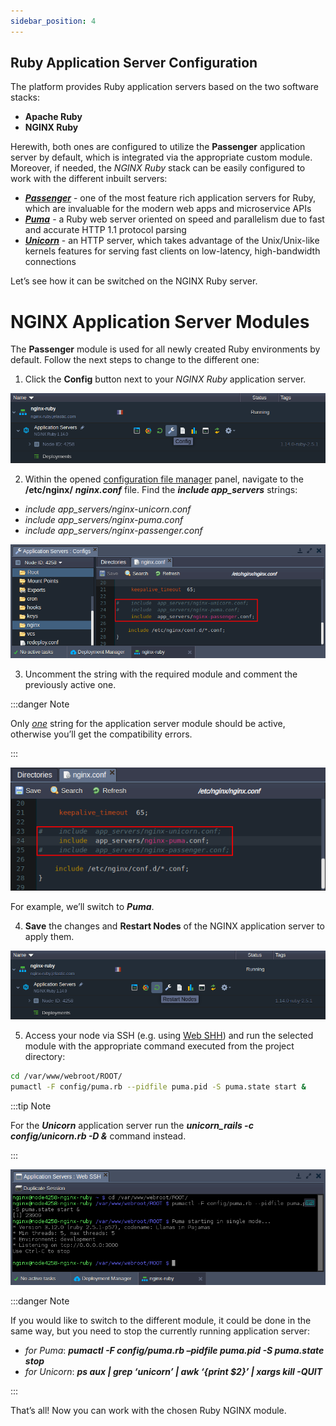 ```yaml
---
sidebar_position: 4
---
```


## Ruby Application Server Configuration

The platform provides Ruby application servers based on the two software stacks:

- **Apache Ruby**
- **NGINX Ruby**

Herewith, both ones are configured to utilize the **Passenger** application server by default, which is integrated via the appropriate custom module. Moreover, if needed, the _NGINX Ruby_ stack can be easily configured to work with the different inbuilt servers:

- [**_Passenger_**](https://cloudmydc.com/) - one of the most feature rich application servers for Ruby, which are invaluable for the modern web apps and microservice APIs
- [**_Puma_**](https://cloudmydc.com/) - a Ruby web server oriented on speed and parallelism due to fast and accurate HTTP 1.1 protocol parsing
- [**_Unicorn_**](https://cloudmydc.com/) - an HTTP server, which takes advantage of the Unix/Unix-like kernels features for serving fast clients on low-latency, high-bandwidth connections

Let’s see how it can be switched on the NGINX Ruby server.

# NGINX Application Server Modules

The **Passenger** module is used for all newly created Ruby environments by default. Follow the next steps to change to the different one:

1. Click the **Config** button next to your _NGINX Ruby_ application server.

<div style={{
    display:'flex',
    justifyContent: 'center',
    margin: '0 0 1rem 0'
}}>

![Locale Dropdown](./img/RubyAppServerConfiguration/01-nginx-ruby-server-config-button.png)

</div>

2. Within the opened [configuration file manager](http://localhost:3000/docs/ApplicationSetting/Configuration%20File%20Manager) panel, navigate to the **/etc/nginx/** **_nginx.conf_** file. Find the **_include app_servers_** strings:

- _include app_servers/nginx-unicorn.conf_
- _include app_servers/nginx-puma.conf_
- _include app_servers/nginx-passenger.conf_

<div style={{
    display:'flex',
    justifyContent: 'center',
    margin: '0 0 1rem 0'
}}>

![Locale Dropdown](./img/RubyAppServerConfiguration/02-nginxconf-include-application-server-modules.png)

</div>

3. Uncomment the string with the required module and comment the previously active one.

:::danger Note

Only _<u>one</u>_ string for the application server module should be active, otherwise you’ll get the compatibility errors.

:::

<div style={{
    display:'flex',
    justifyContent: 'center',
    margin: '0 0 1rem 0'
}}>

![Locale Dropdown](./img/RubyAppServerConfiguration/03-adjust-nginx-ruby-application-server-settings.png)

</div>

For example, we’ll switch to **_Puma_**.

4. **Save** the changes and **Restart Nodes** of the NGINX application server to apply them.

<div style={{
    display:'flex',
    justifyContent: 'center',
    margin: '0 0 1rem 0'
}}>

![Locale Dropdown](./img/RubyAppServerConfiguration/04-nginx-ruby-server-restart-nodes.png)

</div>

5. Access your node via SSH (e.g. using [Web SHH](https://cloudmydc.com/)) and run the selected module with the appropriate command executed from the project directory:

```bash
cd /var/www/webroot/ROOT/
pumactl -F config/puma.rb --pidfile puma.pid -S puma.state start &
```

:::tip Note

For the **_Unicorn_** application server run the **_unicorn_rails -c config/unicorn.rb -D &_** command instead.

:::

<div style={{
    display:'flex',
    justifyContent: 'center',
    margin: '0 0 1rem 0'
}}>

![Locale Dropdown](./img/RubyAppServerConfiguration/05--nginx-ruby-start-puma-application-server-via-ssh.png)

</div>

:::danger Note

If you would like to switch to the different module, it could be done in the same way, but you need to stop the currently running application server:

- _for Puma_: **_pumactl -F config/puma.rb –pidfile puma.pid -S puma.state stop_**
- _for Unicorn_: **_ps aux | grep ‘unicorn’ | awk ‘{print $2}’ | xargs kill -QUIT_**

:::

That’s all! Now you can work with the chosen Ruby NGINX module.
